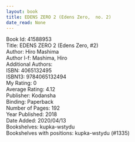 ```yaml
---
layout: book
title: EDENS ZERO 2 (Edens Zero,  no. 2)
date_read: None
---
```


Book Id: 41588953<br />
Title: EDENS ZERO 2 (Edens Zero, #2)<br />
Author: Hiro Mashima<br />
Author l-f: Mashima, Hiro<br />
Additional Authors: <br />
ISBN: 4065132495<br />
ISBN13: 9784065132494<br />
My Rating: 0<br />
Average Rating: 4.12<br />
Publisher: Kodansha<br />
Binding: Paperback<br />
Number of Pages: 192<br />
Year Published: 2018<br />
Date Added: 2020/04/13<br />
Bookshelves: kupka-wstydu<br />
Bookshelves with positions: kupka-wstydu (#1335)<br />

